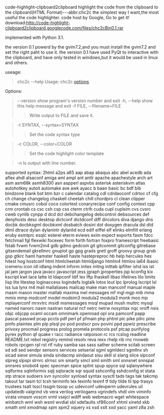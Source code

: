code-highlight-clipboard2clipboard
highlight the code from the clipboard to the clipboard(HTML Format)---abbr:chc2c
the simplest way I want,the most useful the code highlighter.
code host by Google, Go to get it!
download:http://code-highlight-clipboard2clipboard.googlecode.com/files/chc2cBin0.1.rar

implemented with Python 3.1.


the version 0.1 powerd by the gvim7.2,and you must install the gvim7.2 and set the right paht to use it.
the version 0.1 have used PyQt to interactive with the clipboard, and have only tested in windows,but it would be used in linux and others.

useage:

>chc2c --help
Usage: chc2c [options](options.md)

Options:
> --version             show program's version number and exit
> -h, --help            show this help message and exit
> -f FILE, --filename=FILE
> > Write output to FILE and save it.

> -t SYNTAX, --syntax=SYNTAX
> > Set the code syntax type

> -c COLOR, --color=COLOR
> > Set the code highlight color template

> -n                    Is output with line number.


supported syntax:
2html          a2ps
a65            aap            abap           abaqus
abc            abel           acedb          ada
aflex          ahdl           alsaconf       amiga
aml            ampl           ant            antlr
apache         apachestyle    arch           art
asm            asm68k         asmh8300       asn
aspperl        aspvbs         asterisk       asteriskvm
atlas          autohotkey     autoit         automake
ave            awk            ayacc          b
baan           basic          bc             bdf
bib            bindzone       blank          bst
btm            bzr            c              calendar
catalog        cdl            cdrdaoconf     cdrtoc
cf             cfg            ch             change
changelog      chaskell       cheetah        chill
chordpro       cl             clean          clipper
cmake          cmusrc         cobol          coco
colortest      conaryrecipe   conf           config
context        cpp            crm            crontab
cs             csc            csh            csp
css            cterm          ctrlh          cuda
cupl           cuplsim        cvs            cvsrc
cweb           cynlib         cynpp          d
dcd            dcl            debchangelog   debcontrol
debsources     def            denyhosts      desc
desktop        dictconf       dictdconf      diff
dircolors      diva           django         dns
docbk          docbksgml      docbkxml       dosbatch
dosini         dot            doxygen        dracula
dsl            dtd            dtml           dtrace
dylan          dylanintr      dylanlid       ecd
edif           eiffel         elf            elinks
elmfilt        erlang         eruby          esmtprc
esqlc          esterel        eterm          eviews
exim           expect         exports        fasm
fdcc           fetchmail      fgl            flexwiki
focexec        form           forth          fortran
foxpro         framescript    freebasic      fstab
fvwm           fvwm2m4        gdb            gdmo
gedcom         git            gitcommit      gitconfig
gitrebase      gitsendemail   gkrellmrc      gnuplot
gp             gpg            grads          gretl
groff          groovy         group          grub
gsp            gtkrc          haml           hamster
haskell        haste          hastepreproc   hb
help           hercules       hex            hitest
hog            hostconf       html           htmlcheetah
htmldjango     htmlm4         htmlos         ia64
ibasic         icemenu        icon           idl
idlang         indent         inform         initex
initng         inittab        ipfilter       ishd
iss            ist            jal            jam
jargon         java           javacc         javascript
jess           jgraph         jproperties    jsp
kconfig        kix            kscript        kwt
lace           latte          ld             ldapconf
ldif           lex            lftp           lhaskell
libao          lifelines      lilo           limits
lisp           lite           litestep       loginaccess
logindefs      logtalk        lotos          lout
lpc            lprolog        lscript        lsl
lss            lua            lynx           m4
mail           mailaliases    mailcap        make
man            manconf        manual         maple
masm           mason          master         matlab
maxima         mel            messages       mf
mgl            mgp            mib            mma
mmix           mmp            modconf        model
modsim3        modula2        modula3        monk
moo            mp             mplayerconf    mrxvtrc
msidl          msmessages     msql           mupad
mush           muttrc         mysql          named
nanorc         nasm           nastran        natural
ncf            netrc          netrw          nosyntax
nqc            nroff          nsis           objc
objcpp         ocaml          occam          omnimark
openroad       opl            ora            pamconf
papp           pascal         passwd         pcap
pccts          pdf            perl           pf
pfmain         php            phtml          pic
pike           pilrc          pine           pinfo
plaintex       plm            plp            plsql
po             pod            postscr        pov
povini         ppd            ppwiz          prescribe
privoxy        procmail       progress       prolog
promela        protocols      psf            ptcap
purifylog      pyrex          python         qf
quake          r              racc           radiance
ratpoison      rc             rcs            rcslog
readline       README.txt         rebol          registry
remind         resolv         reva           rexx
rhelp          rib            rnc            rnoweb
robots         rpcgen         rpl            rst
rtf            ruby           samba          sas
sass           sather         scheme         scilab
screen         sd             sdl            sed
sendpr         sensors        services       setserial
sgml           sgmldecl       sgmllnx        sh
sicad          sieve          simula         sinda
sindacmp       sindaout       sisu           skill
sl             slang          slice          slpconf
slpreg         slpspi         slrnrc         slrnsc
sm             smarty         smcl           smil
smith          sml            snnsnet        snnspat
snnsres        snobol4        spec           specman
spice          splint         spup           spyce
sql            sqlanywhere    sqlforms       sqlinformix
sqlj           sqloracle      sqr            squid
sshconfig      sshdconfig     st             stata
stp            strace         sudoers        svn
syncolor       synload        syntax         sysctl
tads           tags           tak            takcmp
takout         tar            tasm           tcl
tcsh           terminfo       tex            texinfo
texmf          tf             tidy           tilde
tli            tpp            trasys         trustees
tsalt          tsscl          tssgm          tssop
uc             udevconf       udevperm       udevrules
uil            updatedb       valgrind       vb
vera           verilog        verilogams     vgrindefs
vhdl           vim            viminfo        virata
vmasm          voscm          vrml           vsejcl
wdiff          web            webmacro       wget
whitespace     winbatch       wml            wsh
wsml           wvdial         xbl            xdefaults
xf86conf       xhtml          xinetd         xkb
xmath          xml            xmodmap        xpm
xpm2           xquery         xs             xsd
xslt           xxd            yacc           yaml
z8a            zsh